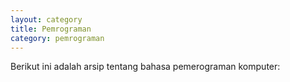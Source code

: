 ```yaml
---
layout: category
title: Pemrograman
category: pemrograman
---
```


Berikut ini adalah arsip tentang bahasa pemerograman komputer:
